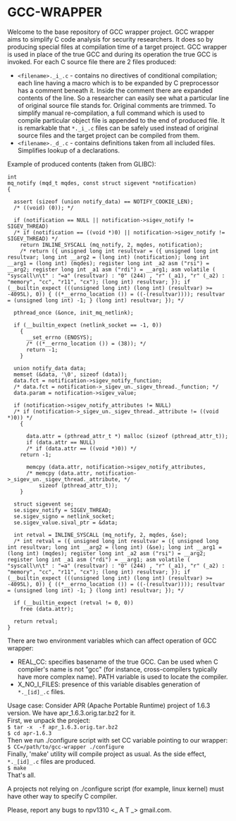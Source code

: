 # GCC-WRAPPER

Welcome to the base repository of GCC wrapper project.
GCC wrapper aims to simplify C code analysis for security researchers. It does so by producing special files at compilation time of a target project. GCC wrapper is used in place of the true GCC and during its operation the true GCC is invoked.
For each C source file there are 2 files produced:
- ```<filename>._i_.c``` - contains no directives of conditional compilation; each line having a macro which is to be expanded by C preprocessor has a comment beneath it. Inside the comment there are expanded contents of the line. So a researcher can easily see what a particular line of original source file stands for. Original comments are trimmed. To simplify manual re-compilation, a full command which is used to compile particular object file is appended to the end of produced file. It is remarkable that ```*._i_.c``` files can be safely used instead of original source files and the target project can be compiled from them.
- ```<filename>._d_.c``` - contains definitions taken from all included files. Simplifies lookup of a declarations.

Example of produced contents (taken from GLIBC):

```
int
mq_notify (mqd_t mqdes, const struct sigevent *notification)
{

  assert (sizeof (union notify_data) == NOTIFY_COOKIE_LEN);
  /* ((void) (0)); */

  if (notification == NULL || notification->sigev_notify != SIGEV_THREAD)
  /* if (notification == ((void *)0) || notification->sigev_notify != SIGEV_THREAD) */
    return INLINE_SYSCALL (mq_notify, 2, mqdes, notification);
    /* return ({ unsigned long int resultvar = ({ unsigned long int resultvar; long int __arg2 = (long int) (notification); long int __arg1 = (long int) (mqdes); register long int _a2 asm ("rsi") = __arg2; register long int _a1 asm ("rdi") = __arg1; asm volatile ( "syscall\n\t" : "=a" (resultvar) : "0" (244) , "r" (_a1), "r" (_a2) : "memory", "cc", "r11", "cx"); (long int) resultvar; }); if (__builtin_expect (((unsigned long int) (long int) (resultvar) >= -4095L), 0)) { ((*__errno_location ()) = ((-(resultvar)))); resultvar = (unsigned long int) -1; } (long int) resultvar; }); */

  pthread_once (&once, init_mq_netlink);

  if (__builtin_expect (netlink_socket == -1, 0))
    {
      __set_errno (ENOSYS);
      /* ((*__errno_location ()) = (38)); */
      return -1;
    }

  union notify_data data;
  memset (&data, '\0', sizeof (data));
  data.fct = notification->sigev_notify_function;
  /* data.fct = notification->_sigev_un._sigev_thread._function; */
  data.param = notification->sigev_value;

  if (notification->sigev_notify_attributes != NULL)
  /* if (notification->_sigev_un._sigev_thread._attribute != ((void *)0)) */
    {

      data.attr = (pthread_attr_t *) malloc (sizeof (pthread_attr_t));
      if (data.attr == NULL)
      /* if (data.attr == ((void *)0)) */
	return -1;

      memcpy (data.attr, notification->sigev_notify_attributes,
      /* memcpy (data.attr, notification->_sigev_un._sigev_thread._attribute, */
	      sizeof (pthread_attr_t));
    }

  struct sigevent se;
  se.sigev_notify = SIGEV_THREAD;
  se.sigev_signo = netlink_socket;
  se.sigev_value.sival_ptr = &data;

  int retval = INLINE_SYSCALL (mq_notify, 2, mqdes, &se);
  /* int retval = ({ unsigned long int resultvar = ({ unsigned long int resultvar; long int __arg2 = (long int) (&se); long int __arg1 = (long int) (mqdes); register long int _a2 asm ("rsi") = __arg2; register long int _a1 asm ("rdi") = __arg1; asm volatile ( "syscall\n\t" : "=a" (resultvar) : "0" (244) , "r" (_a1), "r" (_a2) : "memory", "cc", "r11", "cx"); (long int) resultvar; }); if (__builtin_expect (((unsigned long int) (long int) (resultvar) >= -4095L), 0)) { ((*__errno_location ()) = ((-(resultvar)))); resultvar = (unsigned long int) -1; } (long int) resultvar; }); */

  if (__builtin_expect (retval != 0, 0))
    free (data.attr);

  return retval;
}
```

There are two environment variables which can affect operation of GCC wrapper:
- REAL_CC: specifies basename of the true GCC. Can be used when C compiler's name is not "gcc" (for instance, cross-compilers typically have more complex name). PATH variable is used to locate the compiler.
- X_NO_I_FILES: presence of this variable disables generation of ```*._[id]_.c``` files.

Usage case:
Consider APR (Apache Portable Runtime) project of 1.6.3 version. We have apr_1.6.3.orig.tar.bz2 for it.  
First, we unpack the project:  
```$ tar -x  -f apr_1.6.3.orig.tar.bz2```  
```$ cd apr-1.6.3```  
Then we run ./configure script with set CC variable pointing to our wrapper:  
```$ CC=/path/to/gcc-wrapper ./configure```  
Finally, 'make' utility will compile project as usual. As the side effect, ```*._[id]_.c``` files are produced.  
```$ make```  
That's all.

A projects not relying on ./configure script (for example, linux kernel) must have other way to specify C compiler.

Please, report any bugs to npv1310 <_ A T _> gmail.com.
